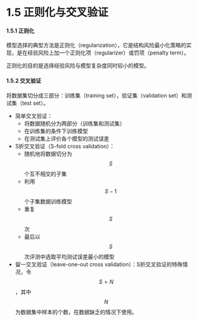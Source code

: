 # 1.5 正则化与交叉验证

#### 1.5.1 正则化

模型选择的典型方法是正则化（regularization），它是结构风险最小化策略的实现，是在经验风险上加一个正则化项（regularizer）或罚项（penalty term）。

正则化的目的是选择经验风险与模型复杂度同时较小的模型。

#### 1.5.2 交叉验证

将数据集切分成三部分：训练集（training set），验证集（validation set）和测试集（test set）。

* 简单交叉验证：
  * 将数据随机分为两部分（训练集和测试集）
  * 在训练集的条件下训练模型
  * 在测试集上评价各个模型的测试误差
* S折交叉验证（S-fold cross validation）：
  * 随机地将数据切分为 $$S$$ 个互不相交的子集
  * 利用 $$S-1$$ 个子集数据训练模型
  * 重复 $$S$$ 次
  * 最后以 $$S$$ 次评测中选取平均测试误差最小的模型
* 留一交叉验证（leave-one-out cross validation）：S折交叉验证的特殊情况，令 $$S=N$$ ，其中 $$N$$ 为数据集中样本的个数，在数据缺乏的情况下使用。



